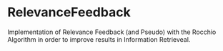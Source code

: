 # RelevanceFeedback
Implementation of Relevance Feedback (and Pseudo) with the Rocchio Algorithm in order to improve results in Information Retrieveal.
